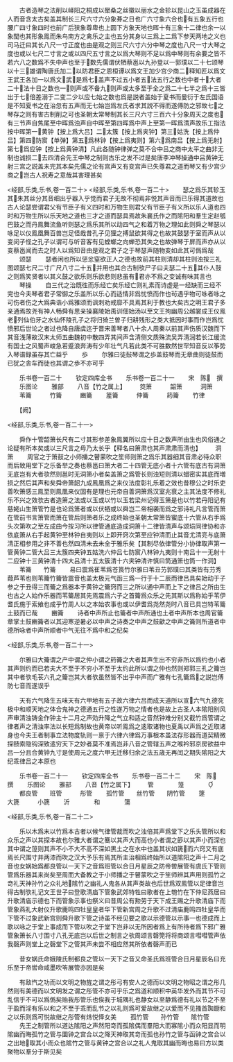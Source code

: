 <!-- { "loadSidebar": true } -->
　　古者造琴之法削以峄阳之桐成以檿桑之丝徽以丽水之金轸以昆山之玉虽成器在人而音含太古矣盖其制长三尺六寸六分象朞之日也广六寸象六合也有五象五行也腰广四寸象四时也前广后狭象尊卑也上圆下方象天地也晖十有三象十二律也余一以象閠也其形象鳯而朱鸟南方之禽乐之主也五分其身以三爲上二爲下参天两地之义也司马迁曰其长八尺一寸正度也由是观之则三尺六寸六分中琴之度也八尺一寸大琴之度也或以七尺二寸言之或以四尺五寸言之以爲大琴则不足以爲中琴则有余要之皆不若六八之数爲不失中声也至于数先儒谓伏牺蔡邕以九孙登以一郭璞以二十七颂琴以十三雄谓陶唐氏加二以防君臣之恩桓谭以爲文王加少宫少商二释知匠以爲文王武王各加一以爲文武是爲七盖声不过五小者五法五行之数也中者十大者二十法十日之数也一则声或不备九则声或太多至于全之爲二十七半之爲十三皆出于七倍差溺于二变二少以应七始之数也爲是説者盖始于夏书而曼衍于左氏国语是不知夏书之在治忽有五声而无七始岂爲左氏者求其説不得而遂傅防之邪故七之琴存之则有害古制削之可也圣朝太常琴制其长三尺六寸三百六十分象周天之度也有三节声自焦尾至中晖爲浊声自中晖至第四晖爲中声上至第一晖爲清声故乐工指法按中晖第一黄钟【按上爲大吕】二太簇【按上爲夹钟】第三姑洗【按上爲仲吕】第四防賔【单弹】第五爲林钟【按上爲夷则】第六爲南吕【按上爲无射】第七爲应钟【按上爲黄钟清】凡此各随钟律弹之莫不合中吕之商中太平之曲非无制也诚损二去四清合先王中琴之制则古乐之发不过是矣唐李冲琴操通中吕黄钟无射三宫之説盖未完其本矣先儒之论有宫声又有变宫声已失尊君之道而琴又有少宫少商之岂古人祝寿之意哉其害理甚矣

<经部,乐类,乐书,卷一百二十>
<经部,乐类,乐书,卷一百二十>
　　瑟之爲乐其轸玉其朱其丝分其音细出乎器入乎觉而君子无故不彻焉非悦其声音而已乐得其道故也古人论瑟尝谓君父有节臣子有义四时和万物生则君父有节臣子有义所以乐人道也四时和万物生所以乐天地之道也三才之道而瑟具焉故朱襄氏作之而隂阳和羣生定赵瓠巴鼓之而丹鳯舞流鱼听则瑟之爲乐其所以动四气之和着万物之理如此则舜之琴瑟以咏足以仪鳯凰舞百兽岂足怪哉昔孔子见狸之搏鼠欲其得之也故其鼓瑟于室而声从以变闵子怪之孔子以谓可与听音客有见螳螂之向蝉恐其失之也故弹琴于屏而声亦从以变蔡邕闻而去之时人以爲知音由是观之君子之于琴瑟声随物变如此其可僞爲哉
　　颂瑟
　　瑟者闲也所以惩忿窒欲正人之德也故前其柱则清却其柱则浊按三礼图颂瑟七尺二寸广尺八寸二十五并用也其合古制欤尸子曰夫瑟二十五其仆人鼓之则爲笑贤者以其义鼓之欲乐则乐欲悲则悲虽有君亦不爲之变诚有味其言也
　　琴操
　　自三代之治既徃而乐经亡矣乐经亡则礼素而诗虚是一经缺而三经不完也今夫琴者君子常御之乐盖所以乐心而适情非爲忧愤而作也茍遇乎物可咏者咏之可伤者伤之大爲典诰小爲雅颂而讽刺劝戒靡不具焉其利于教也大矣古之明王君子多亲通焉故尧有神人畅舜有思亲操襄陵始禹训佃始汤以至文王拘幽周公越裳成王仪鳯老列仙伯牙之水仙怀陵孔子之将归猗兰曽子归耕残形之类大抵因时事而作岂爲忧愤邪后世论之者过也降自唐虞迄于晋宋善琴者八十余人周秦以前其声伤质汉魏而下其音浅薄故汉末太师五曲魏初中散四弄其间声含清侧文质殊流吴弄清润若长江缓流有国士之风蜀声峻急若蹙浪奔涛有少年壮气凡若此类不可胜数然世罕知音反以筝势入琴谱録虽存其亡益乎
　　歩
　　尔雅曰徒鼔琴谓之歩盖鼓琴而无章曲则徒鼓而已犹之舎车而徒也其谓之歩不亦可乎

　　乐书卷一百二十
　　钦定四库全书
　　乐书卷一百二十一
　　宋　陈　撰
　　乐图论
　　雅部
　　八音【竹之属上】
　　筊箫　　　韶箫　　　洞箫
　　苇籥　　　竹籥　　　豳籥
　　簅籥　　　仲籥　　　箹籥
　　竹律

　　【阙】

<经部,乐类,乐书,卷一百二十一>

　　舜作十管韶箫长尺有二寸其形参差象鳯翼所以应十日之数声所由生也风俗通之论疑有所本矣或以三尺言之毋乃太长乎【释名曰箫肃也其声肃肃而清也】
　　洞箫
　　周官之于箫鼓之小师播之瞽蒙吹之笙师则箫之爲乐其器细其音肃必待众职而后致用堂下之乐备举之奏也蔡邕曰箫大者二十四管无底小者十六管有底古有洞箫无底岂有大者欤然则邕时无洞箫小者矣盖箫之爲管长则浊短则清以蜡密实其底而増损之然后其声和矣舜帝箫韶九成鳯凰爲之来仪法度彰礼乐着之效也昔穆公之时乐吏善吹箫感三鳯至则鳯凰来仪固有是理也元帝自善洞箫爲汉室兆衰之主其法度不修礼乐不兴之效欤古者造箫之法或以玉或以竹以玉若梁州记得玉箫是也以竹若丹阳记有慈姥山生箫管竹是也论爲箫者或以伏牺或以舜岂二帝相袭而爲之邪诗礼凡言管而箫在管前书言箫管而箫在管后则箫者乐之成终始也圣朝太常箫皆蜜底十六管从右手爲头次第吹之至左成曲今按习所以律管通底造成洞箫十二律皆清声与颂埙同律协和亦依底箫从右手起黄钟至林钟自夷则以上即开窍次第至应钟清而止其音尤清亮与底箫清正相参用之非不善也然四清未去未全于雅乐矣【其制尽依律管分小协律取声第一管黄钟二管大吕三太簇四夹钟五姑洗六仲吕七防賔八林钟九夷则十南吕十一无射十二应钟十三黄钟清十四大吕清十五太簇清十六夹钟清许慎曰筒通箫也筒一作洞】
　　苇籥　　竹籥
　　易曰震爲萑苇爲苍筤竹尔雅曰苇丑芀郭璞曰其类皆有芀秀葭芦苇也则苇籥竹籥皆震音也盖太极元气函三爲一行于十二辰而律吕具矣始动于子参之于丑得三而籥之爲器本于黄钟之籥窍而三之所以通中声而上下之律吕之所由生也古之人始作乐器而苇籥居其先焉震爲六子之首籥爲众乐之先其斯以爲称始乎苇伊耆氏施于索飨也成乎竹周人以之本始农事也或以伊耆爲尧然尧时八音已具岂特苇籥土鼓而已哉
　　豳籥
　　诗者中声所止也籥者中声所通也土者中声所本也周官籥章掌土鼓豳籥者以其迎寒逆暑必以中声之诗奏之中声之鼓龡之中声之籥则所道者中德所咏者中声所顺者中气无往不爲中和之纪矣

<经部,乐类,乐书,卷一百二十一>

　　尔雅曰大籥谓之产中谓之仲小谓之箹籥之大者其声生出不穷非所以爲约也小者其声则约而已若夫大不至于不穷小不至于太约此所以谓之仲也然则郑郭三孔之籥岂其中者欤毛苌六孔之籥岂其大者欤虽然皆不出乎中声而广雅有七孔籥爲之説岂傅防七音而遂误乎

　　天有六气降生五味天有六甲地有五子故六律六吕而成天道所以宣六气九德究极中和顺天地之体合鬼神之德通五行之性遂万物之情者也是故上古圣人本隂阳别风声审清浊铸金作钟主十二月之声効升降之气立和适之音然钟难分别又截竹爲管谓之律者声之清浊率法以长短爲制故也黄帝以听鳯爲之逺取诸物也夏禹以声爲之近取诸身也今夫王者制事立法物度轨则一禀于六律六律爲万事根本虽法存形器而道契精微探赜索隐钩深致逺穷天下之妙者莫不准焉岂非八音之管辖五声之喉衿邪京房欲益中吕一分且合黄钟九寸是使周元之度六甲无迁移归余之法五歳无再闰之期失隂阳之大纪乖律吕之本原也

　　乐书卷一百二十一
　　钦定四库全书
　　乐书卷一百二十二
　　宋　陈　撰
　　乐图论
　　雅部
　　八音【竹之属下】
　　管　　　　篞　　　　
　　都良管　　班管　　　彤管
　　孤竹管　　丝竹管　　阴竹管
　　篴　　　　大篪　　　小篪
　　沂　　　　和　　　　簜

<经部,乐类,乐书,卷一百二十二>

　　乐以木爲末以竹爲本古者以候气律管裁而吹之浊倍其声爲堂下之乐头管所以和众乐之声以其探本故也尔雅大者谓之簥以其声大而高也小者谓之篎以其声小而深也其中谓之篞则其声不小不大不高不深如黒土之在水中也盖其状如篪而六窍又有底焉长尺围寸并两漆而吹之汉大予乐有焉其所主治相爲终始所以道隂阳之声十二月之音也女娲始爲都良管以一天下之音爲班管以合日月星辰之防帝喾展管有虞氏下管则管爲乐器其来尚矣至周而大备教之于小师播之于瞽蒙吹之于笙师辨其声用则孤竹之竒礼天神孙竹之众礼地隂竹之幽礼人鬼各从其声类故也后世爲双鳯管以足律音岂得古制欤礼记文王世子曰登歌清庙下管象武郊特牲曰歌者在上匏竹在下仲尼燕居曰升歌清庙示德也下而管象示事也祭义曰昔周公有勲劳于天下成王赐之升歌清庙下而管象燕礼大射仪升歌鹿鸣四牡皇皇者华下管新宫周之升歌不过清庙鹿鸣四牡皇华而下管不过象武新宫则舜升歌下管之诗虽不经见要之歌以示德管以示事一也德成而上歌以咏之于堂上事成而下管以吹之于堂下岂非以无所因者爲上有所待者爲下邪广雅管象箫长八寸围寸八孔无底岂以后世之制言之欤周颂言磬筦将将商颂言嘒嘒管声依我磬声则堂上之磬堂下之管其声未尝不相应然其所依者磬声而已

　　昔女娲氏命娥陵氏制都良之管以一天下之音又命圣氏爲班管合日月星辰名曰充乐至于帝喾命咸墨吹笭展管亦因是矣

　　有敌忾之功而以文明之物旌之谓之彤弓有安人之德而以文明之物昭之谓之彤几然则有美德而以文明发之谓之彤管不亦可乎乐之爲道和顺积中英华发外而其节不可乱信乎不可以爲僞矣贻我彤管乐也俟我于城隅礼也静女以至静爲德有礼以节之不至于盈而淫有乐以和之不至于乖而乱节之以礼则爲可爱故继之以爱而不见搔首踟蹰和之以乐则爲可悦故继之彤管有炜悦怿女美
　　孤竹管　　孙竹管　　隂竹管
　　先王之制管所以道达隂阳之声然阳竒而孤隂偶而羣阳大而寡隂小而众阳显而明隂幽而晦孤竹之管与圜钟之宫合以之降天神取其竒而孤也孙竹之管与函钟之宫合以之出地取其小而众也隂竹之管与黄钟之宫合以之礼人鬼取其幽而晦也易曰方以类聚物以羣分于斯见矣

